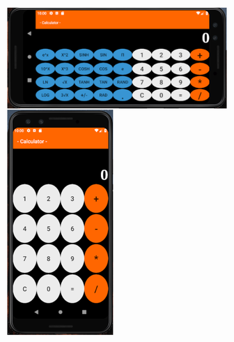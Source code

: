 
![alt text](https://github.com/jeffreypaulraj/CalculatorApp/blob/master/Calculator_Landscape.png)
![alt text](https://github.com/jeffreypaulraj/CalculatorApp/blob/master/Calculator_Portrait.png)

